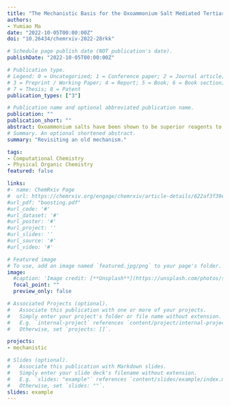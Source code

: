 ```yaml
---
title: "The Mechanistic Basis for the Oxoammonium Salt Mediated Tertiary Alcohol Oxidative Transformation Decoded by Computations: Oxoammonium Cation Acts as a Masked Carbocation, and the Previously Believed Addition Mechanism is Ruled Out"
authors:
- Yumiao Ma
date: "2022-10-05T00:00:00Z"
doi: "10.26434/chemrxiv-2022-28rkk"

# Schedule page publish date (NOT publication's date).
publishDate: "2022-10-05T00:00:00Z"

# Publication type.
# Legend: 0 = Uncategorized; 1 = Conference paper; 2 = Journal article;
# 3 = Preprint / Working Paper; 4 = Report; 5 = Book; 6 = Book section;
# 7 = Thesis; 8 = Patent
publication_types: ["3"]

# Publication name and optional abbreviated publication name.
publication: ""
publication_short: ""
abstract: Oxoammonium salts have been shown to be superior reagents to mediate various reactions of tertiary alcohols, including eliminative functionalization of tertiary benzylic alcohols, oxidative rearrangement of tertiary allylic alcohols, and oxidative Nazarov cyclization. These reactions have been believed to be triggered by the addition of alcohols to the N–O double bonds of the oxoammonium cation for a long time. In this work, however, combined density functional theory (DFT) and ab-initio molecular dynamics (AIMD) results show that the formation of this adduct is thermodynamically highly disfavored. Instead, through a thorough enumeration of possible mechanisms, it has been shown that the reaction occurs through a surprising ring-opening of oxoammonium cation. Oxoammonium cation acts as a masked tertiary carbocation, which triggers all the following reactions.
# Summary. An optional shortened abstract.
summary: "Revisiting an old mechanism."

tags:
- Computational Chemistry
- Physical Organic Chemistry
featured: false

links:
#- name: ChemRxiv Page
#  url: https://chemrxiv.org/engage/chemrxiv/article-details/622af3f39e8766f8a6e448d2
#url_pdf: "boosting.pdf"
#url_code: '#'
#url_dataset: '#'
#url_poster: '#'
#url_project: ''
#url_slides: ''
#url_source: '#'
#url_video: '#'

# Featured image
# To use, add an image named `featured.jpg/png` to your page's folder. 
image:
  #caption: 'Image credit: [**Unsplash**](https://unsplash.com/photos/s9CC2SKySJM)'
  focal_point: ""
  preview_only: false

# Associated Projects (optional).
#   Associate this publication with one or more of your projects.
#   Simply enter your project's folder or file name without extension.
#   E.g. `internal-project` references `content/project/internal-project/index.md`.
#   Otherwise, set `projects: []`.

projects:
- mechanistic

# Slides (optional).
#   Associate this publication with Markdown slides.
#   Simply enter your slide deck's filename without extension.
#   E.g. `slides: "example"` references `content/slides/example/index.md`.
#   Otherwise, set `slides: ""`.
slides: example
---
```


